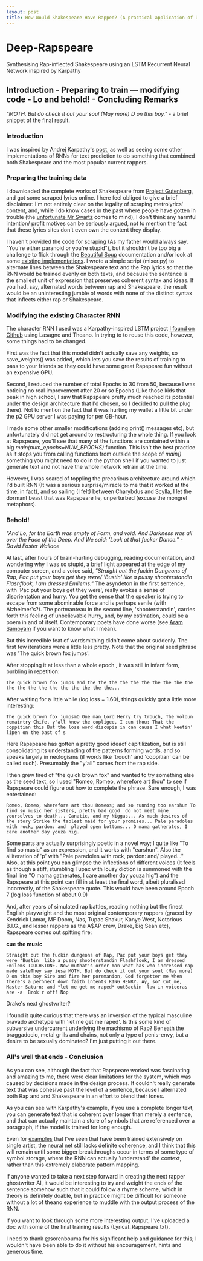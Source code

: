 ```yaml
---
layout: post
title: How Would Shakespeare Have Rapped? (A practical application of Deep Learning LSTMs)
---
```


# Deep-Rapspeare
Synthesising Rap-inflected Shakespeare using an LSTM Recurrent Neural Network inspired by Karpathy

## Introduction - Preparing to train — modifying code - Lo and behold! - Concluding Remarks  

*"MOTH. But do check it out your soul (May more) D on this boy."* - a brief snippet of the final result.

### Introduction
I was inspired by Andrej Karpathy's [post](http://karpathy.github.io/2015/05/21/rnn-effectiveness/), as well as seeing some other implementations of RNNs for text prediction to do something that combined both Shakespeare and the most popular current rappers.

### Preparing the training data

I downloaded the complete works of Shakespeare from [Project Gutenberg](http://www.gutenberg.org/ebooks/author/65), and got some scraped lyrics online. I here feel obliged to give a brief disclaimer: I'm not entirely clear on the legality of scraping metrolyrics' content, and, while I do know cases in the past where people have gotten in trouble (the [unfortunate Mr Swartz](https://www.wikiwand.com/en/United_States_v._Swartz) comes to mind), I don't think any harmful intention/ profit motives can be seriously argued, not to mention the fact that these lyrics sites don't even own the content they display.

  I haven't provided the code for scraping (As my father would always say, "You're either paranoid or you're stupid"), but it shouldn't be too big a challenge to flick through the [Beautiful Soup](https://www.crummy.com/software/BeautifulSoup/bs4/doc/) documentation and/or look at some [existing implementations](https://github.com/mjbright/Scraper).
  I wrote a simple script (mixer.py) to alternate lines between the Shakespeare text and the Rap lyrics so that the RNN would be trained evenly on both texts, and because the sentence is the smallest unit of expression that preserves coherent syntax and ideas. If you had, say, alternated words between rap and Shakespeare, the result would be an uninteresting jumble of words with none of the distinct syntax that inflects either rap or Shakespeare.
  
### Modifying the existing Character RNN
  The character RNN I used was a Karpathy-inspired LSTM project [I found on Github](https://github.com/keskarnitish/Lasagne/blob/master/examples/lstm_text_generation.py) using Lasagne and Theano. In trying to to reuse this code, however, some things had to be changed. 
  
  First was the fact that this model didn't actually save any weights, so save_weights() was added, which lets you save the results of training to pass to your friends so they could have some great Rapspeare fun without an expensive GPU.
  
  Second, I reduced the number of total Epochs to 30 from 50, because I was noticing no real improvement after 20 or so Epochs (Like those kids that peak in high school, I saw that Rapspeare pretty much reached its potential under the design architecture that I'd chosen, so I decided to pull the plug there). Not to mention the fact that it was hurting my wallet a little bit under the p2 GPU server I was paying for per GB-hour. 
  
  I made some other smaller modifications (adding print() messages etc), but unfortunately did not get around to restructuring the whole thing. If you look at Rapspeare, you'll see that many of the functions are contained within a big *main(num_epochs=NUM_EPOCHS)* function. This isn't the best practice as it stops you from calling functions from outside the scope of *main()* something you might need to do in the python shell if you wanted to just generate text and not have the whole network retrain at the time.
  
  However, I was scared of toppling the precarious architecture around which I'd built RNN (It was a serious surprise/miracle to me that it worked at the time, in fact), and so sailing (I felt) between Charybdus and Scylla, I let the dormant beast that was Rapspeare lie, unperturbed (excuse the mongrel metaphors).
  
### Behold!
*"And Lo, for the Earth was empty of Form, and void. And Darkness was all over the Face of the Deep. And We said: 'Look at that fucker Dance." - David Foster Wallace*

  At last, after hours of brain-hurting debugging, reading documentation, and wondering why I was so stupid, a brief light appeared at the edge of my computer screen, and a voice said, *"Straight out the fuckin Dungeons of Rap, Pac put your boys get they were/ 'Bustin' like a pussy shooterstandin Flashflook, I am dressed Emilems."*
  The asyndeton in the first sentence, with 'Pac put your boys get they were', really evokes a sense of disorientation and hurry. You get the sense that the speaker is trying to escape from some abominable force and is perhaps senile (with Alzheimer's?). The portmanteau in the second line, 'shooterstandin', carries forth this feeling of unbelievable hurry, and, by my estimation, could be a poem in and of itself. Contemporary poets have done worse (see [Aram Samoyam](https://www.wikiwand.com/en/Aram_Saroyan) if you want to know what I mean).
  
  But this incredible feat of wordsmithing didn't come about suddenly. The first few iterations were a little less pretty. Note that the original seed phrase was 'The quick brown fox jumps'.
  
  After stopping it at less than a whole epoch , it was still in infant form, burbling in repetition: 
  
  `The quick brown fox jumps and the the the the the the the the the the the the the the the the the the the the...`
  
  
  After waiting for a little while (log loss = 1.60), things quickly got a little more interesting:
  
  `The quick brown fox jumpsmO
  One man Lord Herry try trouch,
  The voloun remaintry Chife, y'all know the copligee, I cun thou:
  That the coppitian this
  But the lose word discupis in can cause I what keetin' lipen on the bast of s`
  
 Here Rapspeare has gotten a pretty good ideaof capitilization, but is still consolidating its understanding of the patterns forming words, and so speaks largely in neologisms (if words like 'trouch' and 'coppitian' can be called such). Presumably the "y'all" comes from the rap side.
 
 I then grew tired of "the quick brown fox" and wanted to try something else as the seed text, so I used "Romeo, Romeo, wherefore art thou" to see if Rapspeare could figure out how to complete the phrase. Sure enough, I was entertained:
 
 `Romeo, Romeo, wherefore art thou Romeos; and so running too earshun
 To find so music her sisters, pretty bad good  do not meet mine yourselves to death...
 Canatic, and my Niggas...
 As much desires of the story
 Strike the tablest maid for your promises...
 Pale paradoles with rock, pardon: and 
 played open bottoms...
 O mama gatherates, I care another day youza hig.`
 
 Some parts are actually surprisingly poetic in a novel way; I quite like "To find so music" as an expression, and it works with "earshun". Also the alliteration of 'p' with "Pale paradoles with rock, pardon: and/ played..." Also, at this point you can glimpse the inflections of different voices (It feels as though a stiff, stumbling Tupac with lousy diction is summoned with the final line "O mama gatherates, I care another day youza hig") and the Rapspeare at this point can fill in at least the final word, albeit pluralised incorrectly, of the Shakespeare quote. This would have been around Epoch 7 (log loss function of about 0.9)
 
 And, after years of simulated rap battles, reading nothing but the finest English playwright and the most original contemporary rappers (graced by Kendrick Lamar, MF Doom, Nas, Tupac Shakur, Kanye West, Notorious B.I.G., and lesser rappers as the A$AP crew, Drake, Big Sean etc), Rapspeare comes out spitting fire: 
 
 **cue the music**
 
 `Straight out the fuckin dungeons of Rap, Pac put your boys get they were
 'Bustin' like a pussy shooterstandin Flashflook, I am dressed Emilems
 TOUCHSTONE. Now muthat's order man
 what has who incressed rap made saleThey say iesa
 MOTH. But do check it out your soul (May more) D on this boy
 Sire and fire her poremanion, God forgetter me
 When there's a perhnect down faith intents
 KING HENRY. Ay, so? Cut me, Master Saturn; and *let me get me raped* outBackin' law in voiceras are -a 
 Brok'r off! Nop`
 
 Drake's next ghostwriter?
 
 I found it quite curious that there was an inversion of the typical masculine bravado archetype with 'let me get me raped'. Is this some kind of subversive undercurrent underlying the machismo of Rap? Beneath the braggadocio, metal grills and chains, not only a type of penis-envy, but a desire to be sexually dominated? I'm just putting it out there.
 
### All's well that ends - Conclusion
As you can see, although the fact that Rapspeare worked was fascinating and amazing to me, there were clear limitations for the system, which was caused by decisions made in the design process. It couldn't really generate text that was cohesive past the level of a sentence, because I alternated both Rap and and Shakespeare in an effort to blend their tones.  

As you can see with Karpathy's example, if you use a complete longer text, you can generate text that is coherent over longer than merely a sentence, and that can actually maintain a store of symbols that are referenced over a paragraph, if the model is trained for long enough.
  
  Even for [examples](http://www.encore.ai) that I've seen that have been trained extensively on single artist, the neural net still lacks definite coherence, and I think that this will remain until some bigger breakthroughs occur in terms of some type of symbol storage, where the RNN can actually 'understand' the context, rather than this extremely elaborate pattern mapping.
  
  If anyone wanted to take a next step forward in creating the next rapper ghostwriter AI, it would be interesting to try and weight the ends of the sentence somehow such that it could follow a rhyme scheme, which in theory is definitely doable, but in practice might be difficult for someone without a lot of theano experience to muddle with the output process of the RNN.
  
  If you want to look through some more interesting output, I've uploaded a doc with some of the final training results (Lyrical_Rapspeare.txt).
  
I need to thank @sorenbouma for his significant help and guidance for this; I wouldn't have been able to do it without his encouragement, hints and generous time. 
  
